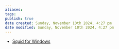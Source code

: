 ```yaml
---
aliases: 
tags: 
publish: true
date created: Sunday, November 10th 2024, 4:27 pm
date modified: Sunday, November 10th 2024, 4:27 pm
---
```


- [Squid for Windows](https://squid.diladele.com/)